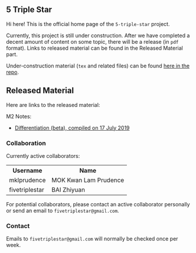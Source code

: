 ## 5 Triple Star

Hi here! This is the official home page of the `5-triple-star` project.

Currently, this project is still under construction. After we have completed a decent amount of content on some topic, there will be a release (in `pdf` format).
Links to released material can be found in the Released Material part.

Under-construction material (```tex``` and related files) can be found [here in the repo](https://github.com/mklprudence/5-triple-star).

## Released Material

Here are links to the released material:

M2 Notes:
- [Differentiation (beta), compiled on 17 July 2019](https://github.com/fivetriplestar/fivetriplestar.github.io/blob/master/resources/Mathematics%20EP%20M2/Notes/M2_Differentiation_2019Jul17_beta.pdf)

### Collaboration

Currently active collaborators:

<table>
    <tr>
        <th>Username</th>
        <th>Name</th>
    </tr>
    <tr>
        <td>mklprudence</td>
        <td>MOK Kwan Lam Prudence</td>
    </tr>
    <tr>
        <td>fivetriplestar</td>
        <td>BAI Zhiyuan</td>
    </tr>
</table>

For potential collaborators, please contact an active collaborator personally or send an email to `fivetriplestar@gmail.com`.

### Contact

Emails to `fivetriplestar@gmail.com` will normally be checked once per week.
